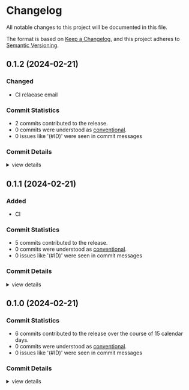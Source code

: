 # Changelog

All notable changes to this project will be documented in this file.

The format is based on [Keep a Changelog](https://keepachangelog.com/en/1.0.0/),
and this project adheres to [Semantic Versioning](https://semver.org/spec/v2.0.0.html).

## 0.1.2 (2024-02-21)

### Changed

- CI relaease email

### Commit Statistics

<csr-read-only-do-not-edit/>

 - 2 commits contributed to the release.
 - 0 commits were understood as [conventional](https://www.conventionalcommits.org).
 - 0 issues like '(#ID)' were seen in commit messages

### Commit Details

<csr-read-only-do-not-edit/>

<details><summary>view details</summary>

 * **Uncategorized**
    - Merge branch 'ci' of github.com:rajantikare/datafusion-federation into ci ([`bffbae2`](https://github.com/rajantikare/datafusion-federation/commit/bffbae2b2d74362fd56eb38429ff73f4de3e6742))
    - Release email ([`26e888a`](https://github.com/rajantikare/datafusion-federation/commit/26e888a47b146fc2356cfcd86d18962f3dcdb5af))
</details>

## 0.1.1 (2024-02-21)

### Added

- CI

### Commit Statistics

<csr-read-only-do-not-edit/>

 - 5 commits contributed to the release.
 - 0 commits were understood as [conventional](https://www.conventionalcommits.org).
 - 0 issues like '(#ID)' were seen in commit messages

### Commit Details

<csr-read-only-do-not-edit/>

<details><summary>view details</summary>

 * **Uncategorized**
    - Release datafusion-federation v0.1.1 ([`74edbdc`](https://github.com/rajantikare/datafusion-federation/commit/74edbdc59ae65fa7275c92c770bdde5408c36526))
    - Changelog ([`d2863bb`](https://github.com/rajantikare/datafusion-federation/commit/d2863bbaf09d7aea6d6dd5cce258a091b93465ab))
    - Change log ([`ca0f148`](https://github.com/rajantikare/datafusion-federation/commit/ca0f14877d806d4535f24882f66868df14170fb0))
    - Change log ([`42be317`](https://github.com/rajantikare/datafusion-federation/commit/42be317c07356f597b86c312cb954dd82a8fa592))
    - Merge branch 'ci' of github.com:rajantikare/datafusion-federation into ci ([`b47bac8`](https://github.com/rajantikare/datafusion-federation/commit/b47bac8a41febe0b62fb92700e5a57a7e7c427e1))
</details>

## 0.1.0 (2024-02-21)

### Commit Statistics

<csr-read-only-do-not-edit/>

 - 6 commits contributed to the release over the course of 15 calendar days.
 - 0 commits were understood as [conventional](https://www.conventionalcommits.org).
 - 0 issues like '(#ID)' were seen in commit messages

### Commit Details

<csr-read-only-do-not-edit/>

<details><summary>view details</summary>

 * **Uncategorized**
    - Release datafusion-federation v0.1.0 ([`8f301d5`](https://github.com/rajantikare/datafusion-federation/commit/8f301d54b168db21828aa9886f0dbf0897a54f77))
    - Release datafusion-federation v0.1.0 ([`7428814`](https://github.com/rajantikare/datafusion-federation/commit/742881454f1996538e9bb2f6889b78c191cf4a38))
    - Change log ([`84c0919`](https://github.com/rajantikare/datafusion-federation/commit/84c0919e5ac4dac7e98dfdd117602d8a3e67c884))
    - Metadata ([`e140433`](https://github.com/rajantikare/datafusion-federation/commit/e140433334c1a67a558c89e03332e3b6ad15564b))
    - Change log ([`bc2bb3d`](https://github.com/rajantikare/datafusion-federation/commit/bc2bb3db781af3c6cfce4743c4334d21e6abbe35))
    - Initial commit ([`2b3fe17`](https://github.com/rajantikare/datafusion-federation/commit/2b3fe175404b2a18a36ce9dab4bbfafe000234fd))
</details>

